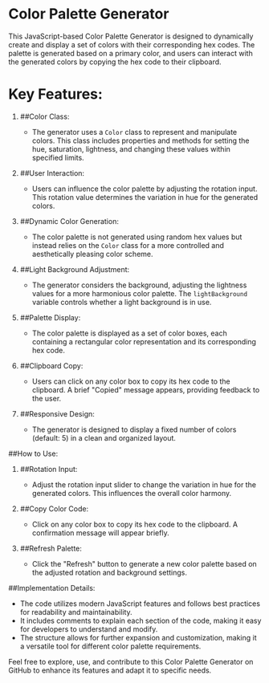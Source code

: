 # Color Palette Generator

This JavaScript-based Color Palette Generator is designed to dynamically create and display a set of colors with their corresponding hex codes. The palette is generated based on a primary color, and users can interact with the generated colors by copying the hex code to their clipboard.

# Key Features:
1. ##Color Class:
   - The generator uses a `Color` class to represent and manipulate colors. This class includes properties and methods for setting the hue, saturation, lightness, and changing these values within specified limits.

2. ##User Interaction:
   - Users can influence the color palette by adjusting the rotation input. This rotation value determines the variation in hue for the generated colors.

3. ##Dynamic Color Generation:
   - The color palette is not generated using random hex values but instead relies on the `Color` class for a more controlled and aesthetically pleasing color scheme.

4. ##Light Background Adjustment:
   - The generator considers the background, adjusting the lightness values for a more harmonious color palette. The `lightBackground` variable controls whether a light background is in use.

5. ##Palette Display:
   - The color palette is displayed as a set of color boxes, each containing a rectangular color representation and its corresponding hex code.

6. ##Clipboard Copy:
   - Users can click on any color box to copy its hex code to the clipboard. A brief "Copied" message appears, providing feedback to the user.

7. ##Responsive Design:
   - The generator is designed to display a fixed number of colors (default: 5) in a clean and organized layout.

##How to Use:
1. ##Rotation Input:
   - Adjust the rotation input slider to change the variation in hue for the generated colors. This influences the overall color harmony.

2. ##Copy Color Code:
   - Click on any color box to copy its hex code to the clipboard. A confirmation message will appear briefly.

3. ##Refresh Palette:
   - Click the "Refresh" button to generate a new color palette based on the adjusted rotation and background settings.

##Implementation Details:
   - The code utilizes modern JavaScript features and follows best practices for readability and maintainability.
   - It includes comments to explain each section of the code, making it easy for developers to understand and modify.
   - The structure allows for further expansion and customization, making it a versatile tool for different color palette requirements.

Feel free to explore, use, and contribute to this Color Palette Generator on GitHub to enhance its features and adapt it to specific needs.
